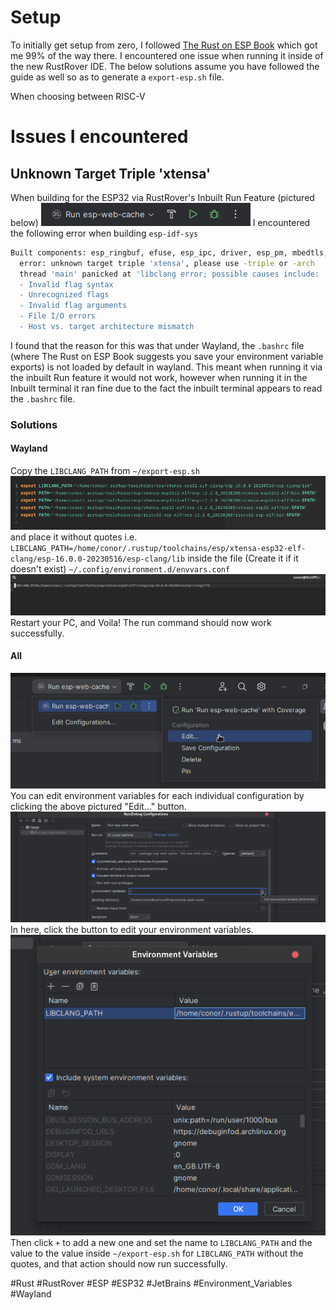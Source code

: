 # Setup
To initially get setup from zero, I followed [The Rust on ESP Book](https://esp-rs.github.io/book/) which got me 99% of the way there. I encountered one issue when running it inside of the new RustRover IDE. The below solutions assume you have followed the guide as well so as to generate a `export-esp.sh` file.

When choosing between RISC-V 

# Issues I encountered

## Unknown Target Triple 'xtensa'
When building for the ESP32 via RustRover's Inbuilt Run Feature (pictured below) ![](../../../Assets/Pasted%20image%2020230913163551.png) 
I encountered the following error when building `esp-idf-sys` 
```bash
Built components: esp_ringbuf, efuse, esp_ipc, driver, esp_pm, mbedtls, bootloader, esptool_py, partition_table, app_update, bootloader_support, spi_flash, nvs_flash, pthread, esp_gdbstub, espcoredump, esp_phy, esp_system, esp_rom, hal, vfs, esp_eth, tcpip_adapter, esp_netif, esp_event, wpa_supplicant, esp_wifi, ieee802154, console, openthread, lwip, log, heap, soc, esp_hw_support, xtensa, esp32, esp_common, esp_timer, freertos, newlib, cxx, app_trace, asio, bt, cbor, unity, cmock, coap, nghttp, esp-tls, esp_adc_cal, esp_hid, tcp_transport, esp_http_client, esp_http_server, esp_https_ota, esp_https_server, esp_lcd, protobuf-c, protocomm, mdns, esp_local_ctrl, sdmmc, esp_serial_slave_link, esp_websocket_client, expat, wear_levelling, fatfs, freemodbus, idf_test, jsmn, json, libsodium, mqtt, openssl, perfmon, spiffs, usb, tinyusb, ulp, wifi_provisioning
  error: unknown target triple 'xtensa', please use -triple or -arch
  thread 'main' panicked at 'libclang error; possible causes include:
  - Invalid flag syntax
  - Unrecognized flags
  - Invalid flag arguments
  - File I/O errors
  - Host vs. target architecture mismatch
```
I found that the reason for this was that under Wayland, the `.bashrc` file (where The Rust on ESP Book suggests you save your environment variable exports) is not loaded by default in wayland. This meant when running it via the inbuilt Run feature it would not work, however when running it in the Inbuilt terminal it ran fine due to the fact the inbuilt terminal appears to read the `.bashrc` file.

### Solutions
#### Wayland
Copy the `LIBCLANG_PATH` from `~/export-esp.sh` 
![](../../../Assets/Pasted%20image%2020230913164432.png)
and place it without quotes i.e. 
`LIBCLANG_PATH=/home/conor/.rustup/toolchains/esp/xtensa-esp32-elf-clang/esp-16.0.0-20230516/esp-clang/lib`
inside the file (Create it if it doesn't exist) 
`~/.config/environment.d/envvars.conf`
![](../../../Assets/Pasted%20image%2020230913164604.png)
Restart your PC, and Voila! The run command should now work successfully.
#### All
![](../../../Assets/Pasted%20image%2020230913164810.png)
You can edit environment variables for each individual configuration by clicking the above pictured "Edit..." button.
![](../../../Assets/Pasted%20image%2020230913164859.png)
In here, click the button to edit your environment variables.
![](../../../Assets/Pasted%20image%2020230913164959.png)
Then click `+` to add a new one and set the name to `LIBCLANG_PATH` and the value to the value inside `~/export-esp.sh` for `LIBCLANG_PATH` without the quotes, and that action should now run successfully.

#Rust #RustRover #ESP #ESP32 #JetBrains #Environment_Variables #Wayland
